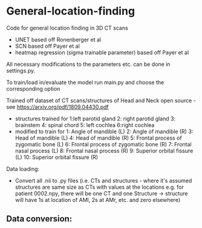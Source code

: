 # General-location-finding
Code for general location finding in 3D CT scans 
- UNET based off Ronenberger et al
- SCN based off Payer et al
- heatmap regression (sigma trainable parameter) based off Payer et al

All necessary modifications to the parameters etc. can be done in settings.py.

To train/load in/evaluate the model run main.py and choose the corresponding option

Trained off dataset of CT scans/structures of Head and Neck open source - see https://arxiv.org/pdf/1809.04430.pdf
- structures trained for 1:left parotid gland 2: right parotid gland 3: brainstem 4: spinal chord 5: left cochlea 6:right cochlea
- modified to train for 1: Angle of mandible (L) 2: Angle of mandible (R) 3: Head of mandible (L) 4: Head of mandible (R) 5: Frontal process of zygomatic bone (L) 6: Frontal process of zygomatic bone (R) 7: Frontal nasal process (L) 8: Frontal nasal process (R) 9: Superior orbital fissure (L) 10: Superior orbital fissure (R)

Data loading:
- Convert all .nii to .py files (i.e. CTs and structures - where it's assumed structures are same size as CTs with values at the locations e.g. for patient 0002.npy, there will be one CT and one Structure -> structure will have 1s at location of AMl, 2s at AMr, etc. and zero elsewhere)

Data conversion:
- 

